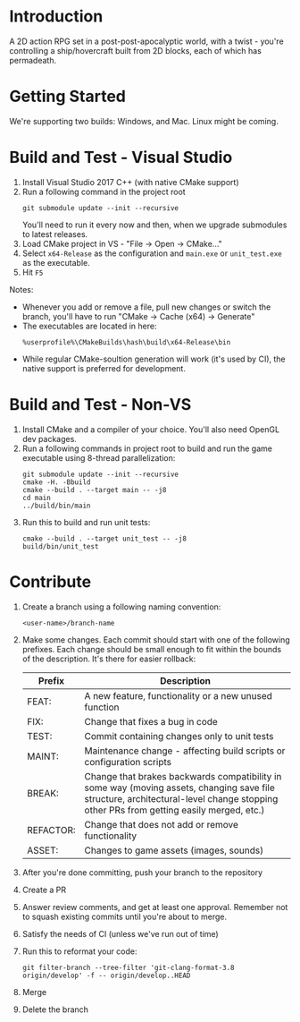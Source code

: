# Introduction
A 2D action RPG set in a post-post-apocalyptic world, with a twist - you're controlling a ship/hovercraft built from 2D blocks, each of which has permadeath. 

# Getting Started
We're supporting two builds: Windows, and Mac. Linux might be coming. 

# Build and Test - Visual Studio
1. Install Visual Studio 2017 C++ (with native CMake support)
2. Run a following command in the project root
   ```
   git submodule update --init --recursive
   ```
   You'll need to run it every now and then, when we upgrade submodules to latest releases.
3. Load CMake project in VS - "File -> Open -> CMake..."
4. Select `x64-Release` as the configuration and `main.exe` or `unit_test.exe` as the executable.
5. Hit `F5`

Notes:
- Whenever you add or remove a file, pull new changes or switch the branch, you'll have to run "CMake -> Cache (x64) -> Generate"
- The executables are located in here:
  ```
  %userprofile%\CMakeBuilds\hash\build\x64-Release\bin
  ```
- While regular CMake-soultion generation will work (it's used by CI), the native support is preferred for development.

# Build and Test - Non-VS
1. Install CMake and a compiler of your choice. You'll also need OpenGL dev packages.
2. Run a following commands in project root to build and run the game executable using 8-thread parallelization:
   ```
   git submodule update --init --recursive
   cmake -H. -Bbuild
   cmake --build . --target main -- -j8
   cd main
   ../build/bin/main
   ```
3. Run this to build and run unit tests:
   ```
   cmake --build . --target unit_test -- -j8
   build/bin/unit_test
   ```

# Contribute

1. Create a branch using a following naming convention:
   ```
   <user-name>/branch-name
   ```

2. Make some changes. Each commit should start with one of the following prefixes. Each change should be small enough to fit within the bounds of the description. It's there for easier rollback:

   | Prefix    | Description |
   | --------- | ----------- |
   | FEAT:     | A new feature, functionality or a new unused function |
   | FIX:      | Change that fixes a bug in code |
   | TEST:     | Commit containing changes only to unit tests |
   | MAINT:    | Maintenance change - affecting build scripts or configuration scripts |
   | BREAK:    | Change that brakes backwards compatibility in some way (moving assets, changing save file structure, architectural-level change stopping other PRs from getting easily merged, etc.) |
   | REFACTOR: | Change that does not add or remove functionality |
   | ASSET:    | Changes to game assets (images, sounds) |

3. After you're done committing, push your branch to the repository
4. Create a PR
5. Answer review comments, and get at least one approval. Remember not to squash existing commits until you're about to merge.
6. Satisfy the needs of CI (unless we've run out of time)
7. Run this to reformat your code:
   ```
   git filter-branch --tree-filter 'git-clang-format-3.8 origin/develop' -f -- origin/develop..HEAD
   ```
8. Merge
9. Delete the branch